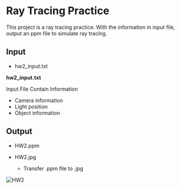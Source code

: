 # Ray Tracing Practice
This project is a ray tracing practice.
With the information in input file, output an ppm file to simulate ray tracing.

## Input

* hw2_input.txt

**hw2_input.txt**

Input File Contain Information
* Camera information
* Light position
* Object information

## Output

* HW2.ppm

* HW2.jpg
  * Transfer .ppm file to .jpg

![HW2](https://user-images.githubusercontent.com/47785408/208734914-49cc538f-2f56-4308-af3e-75d95a92fda2.jpg)
